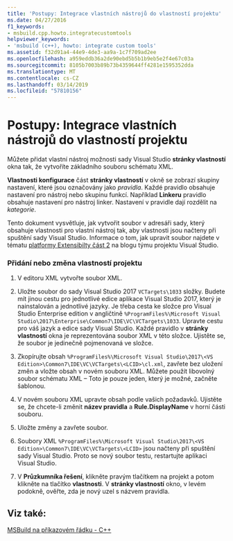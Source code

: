 ```yaml
---
title: 'Postupy: Integrace vlastních nástrojů do vlastností projektu'
ms.date: 04/27/2016
f1_keywords:
- msbuild.cpp.howto.integratecustomtools
helpviewer_keywords:
- 'msbuild (c++), howto: integrate custom tools'
ms.assetid: f32d91a4-44e9-4de3-aa9a-1c7f709ad2ee
ms.openlocfilehash: a959eddb36a2de90ebd5b5b1b9eb5e2f4e67c03a
ms.sourcegitcommit: 8105b7003b89b73b4359644ff4281e1595352dda
ms.translationtype: MT
ms.contentlocale: cs-CZ
ms.lasthandoff: 03/14/2019
ms.locfileid: "57810156"
---
```

# <a name="how-to-integrate-custom-tools-into-the-project-properties"></a>Postupy: Integrace vlastních nástrojů do vlastností projektu

Můžete přidat vlastní nástroj možnosti sady Visual Studio **stránky vlastností** okna tak, že vytvoříte základního souboru schématu XML.

**Vlastnosti konfigurace** část **stránky vlastností** v okně se zobrazí skupiny nastavení, které jsou označovány jako *pravidla*. Každé pravidlo obsahuje nastavení pro nástroj nebo skupinu funkcí. Například **Linkeru** pravidlo obsahuje nastavení pro nástroj linker. Nastavení v pravidle dají rozdělit na *kategorie*.

Tento dokument vysvětluje, jak vytvořit soubor v adresáři sady, který obsahuje vlastnosti pro vlastní nástroj tak, aby vlastnosti jsou načteny při spuštění sady Visual Studio. Informace o tom, jak upravit soubor najdete v tématu [platformy Extensibilty část 2](https://blogs.msdn.microsoft.com/vsproject/2009/06/18/platform-extensibility-part-2/) na blogu týmu projektu Visual Studio.

### <a name="to-add-or-change-project-properties"></a>Přidání nebo změna vlastností projektu

1. V editoru XML vytvořte soubor XML.

1. Uložte soubor do sady Visual Studio 2017 `VCTargets\1033` složky. Budete mít jinou cestu pro jednotlivé edice aplikace Visual Studio 2017, který je nainstalován a jednotlivé jazyky. Je třeba cesta ke složce pro Visual Studio Enterprise edition v angličtině `%ProgramFiles%\Microsoft Visual Studio\2017\Enterprise\Common7\IDE\VC\VCTargets\1033`. Upravte cestu pro váš jazyk a edice sady Visual Studio. Každé pravidlo v **stránky vlastností** okna je reprezentována soubor XML v této složce. Ujistěte se, že soubor je jedinečně pojmenovaná ve složce.

1. Zkopírujte obsah `%ProgramFiles%\Microsoft Visual Studio\2017\<VS Edition>\Common7\IDE\VC\VCTargets\<LCID>\cl.xml`, zavřete bez uložení změn a vložte obsah v novém souboru XML. Můžete použít libovolný soubor schématu XML – Toto je pouze jeden, který je možné, začněte šablonou.

1. V novém souboru XML upravte obsah podle vašich požadavků. Ujistěte se, že chcete-li změnit **název pravidla** a **Rule.DisplayName** v horní části souboru.

1. Uložte změny a zavřete soubor.

1. Soubory XML `%ProgramFiles%\Microsoft Visual Studio\2017\<VS Edition>\Common7\IDE\VC\VCTargets\<LCID>` jsou načteny při spuštění sady Visual Studio. Proto se nový soubor testu, restartujte aplikaci Visual Studio.

1. V **Průzkumníka řešení**, klikněte pravým tlačítkem na projekt a potom klikněte na tlačítko **vlastnosti**. V **stránky vlastností** okno, v levém podokně, ověřte, zda je nový uzel s názvem pravidla.

## <a name="see-also"></a>Viz také:

[MSBuild na příkazovém řádku - C++](msbuild-visual-cpp.md)

